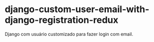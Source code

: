 # django-custom-user-email-with-django-registration-redux
Django com usuário customizado para fazer login com email.

